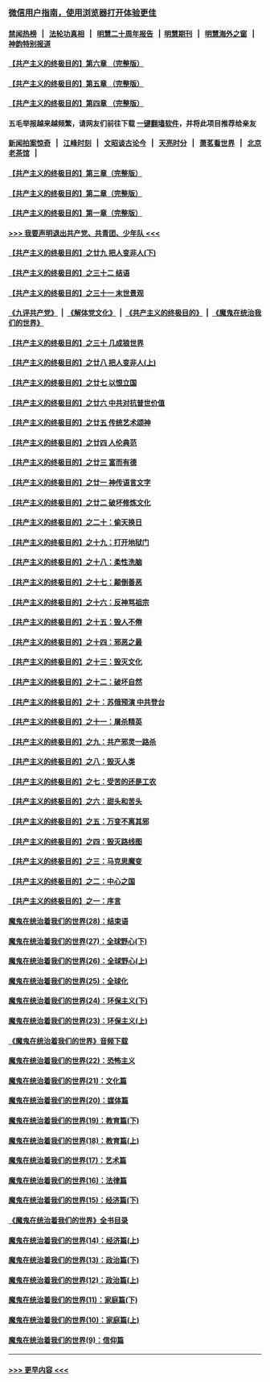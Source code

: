 ### [微信用户指南，使用浏览器打开体验更佳](https://github.com/gfw-breaker/banned-news1/blob/master/indexes/wechat-guide.md?t=0)
#### [禁闻热榜](热点新闻.md?t=0)  &nbsp;&nbsp;|&nbsp;&nbsp; [法轮功真相](https://github.com/gfw-breaker/truth/blob/master/README.md?t=0) &nbsp;&nbsp;|&nbsp;&nbsp; [明慧二十周年报告](https://github.com/gfw-breaker/mh-reports/blob/master/README.md?t=0) &nbsp;&nbsp;|&nbsp;&nbsp;[明慧期刊](https://github.com/gfw-breaker/mh-qikan) &nbsp;&nbsp;|&nbsp;&nbsp; [明慧海外之窗](https://github.com/gfw-breaker/mh-news/blob/master/README.md?t=0) &nbsp;&nbsp;|&nbsp;&nbsp; [神韵特别报道](https://github.com/gfw-breaker/mh-news/blob/master/shenyun.md?t=0)
#### [【共产主义的终极目的】第六章 （完整版）](../pages/nsc422/n11428913.md?t=02120955) 
#### [【共产主义的终极目的】第五章 （完整版）](../pages/nsc422/n11428912.md?t=02120955) 
#### [【共产主义的终极目的】第四章 （完整版）](../pages/nsc422/n11428907.md?t=02120955) 
#### 五毛举报越来越频繁，请网友们前往下载 [一键翻墙软件](https://github.com/gfw-breaker/ssr-accounts)，并将此项目推荐给亲友
#### [新闻拍案惊奇](https://github.com/gfw-breaker/banned-news1/blob/master/pages/link4.md) &nbsp;&nbsp;|&nbsp;&nbsp; [江峰时刻](https://github.com/gfw-breaker/banned-news1/blob/master/pages/link4.md) &nbsp;&nbsp;|&nbsp;&nbsp; [文昭谈古论今](https://github.com/gfw-breaker/banned-news1/blob/master/pages/link4.md) &nbsp;&nbsp;|&nbsp;&nbsp; [天亮时分](https://github.com/gfw-breaker/banned-news1/blob/master/pages/link4.md) &nbsp;&nbsp;|&nbsp;&nbsp; [萧茗看世界](https://github.com/gfw-breaker/banned-news1/blob/master/pages/link4.md) &nbsp;&nbsp;|&nbsp;&nbsp; [北京老茶馆](https://github.com/gfw-breaker/banned-news1/blob/master/pages/link4.md) &nbsp;&nbsp;|&nbsp;&nbsp; 
#### [【共产主义的终极目的】第三章（完整版）](../pages/nsc422/n11428848.md?t=02120955) 
#### [【共产主义的终极目的】第二章（完整版）](../pages/nsc422/n11428831.md?t=02120955) 
#### [【共产主义的终极目的】第一章（完整版）](../pages/nsc422/n11417651.md?t=02120955) 
#### [>>> 我要声明退出共产党、共青团、少年队 <<<](https://github.com/begood0513/goodnews/blob/master/quit/letter.md) 
#### [【共产主义的终极目的】之廿九 把人变非人(下)](../pages/nsc422/n11344140.md?t=02120955) 
#### [【共产主义的终极目的】之三十二 结语](../pages/nsc422/n11360535.md?t=02120955) 
#### [【共产主义的终极目的】之三十一 末世景观](../pages/nsc422/n11351129.md?t=02120955) 
#### [《九评共产党》](https://github.com/begood0513/9ping.md/blob/master/README.md) &nbsp;|&nbsp; [《解体党文化》](../../../../jtdwh.md/blob/master/README.md)  &nbsp;|&nbsp; [《共产主义的终极目的》](../../../../gczydzjmd.md/blob/master/README.md) &nbsp;|&nbsp; [《魔鬼在统治我们的世界》](../../../../mgztzwmdsj.md/blob/master/README.md) 
#### [【共产主义的终极目的】之三十 几成狼世界](../pages/nsc422/n11348280.md?t=02120955) 
#### [【共产主义的终极目的】之廿八 把人变非人(上)](../pages/nsc422/n11340492.md?t=02120955) 
#### [【共产主义的终极目的】之廿七 以恨立国](../pages/nsc422/n11336944.md?t=02120955) 
#### [【共产主义的终极目的】之廿六 中共对抗普世价值](../pages/nsc422/n11324785.md?t=02120955) 
#### [【共产主义的终极目的】之廿五 传统艺术颂神](../pages/nsc422/n11296396.md?t=02120955) 
#### [【共产主义的终极目的】之廿四 人伦典范](../pages/nsc422/n11296397.md?t=02120955) 
#### [【共产主义的终极目的】之廿三 富而有德](../pages/nsc422/n11283598.md?t=02120955) 
#### [【共产主义的终极目的】之廿一 神传语言文字](../pages/nsc422/n11263265.md?t=02120955) 
#### [【共产主义的终极目的】之廿二 破坏修炼文化](../pages/nsc422/n11245728.md?t=02120955) 
#### [【共产主义的终极目的】之二十：偷天换日](../pages/nsc422/n11238846.md?t=02120955) 
#### [【共产主义的终极目的】之十九：打开地狱门](../pages/nsc422/n11206376.md?t=02120955) 
#### [【共产主义的终极目的】之十八：柔性洗脑](../pages/nsc422/n11199994.md?t=02120955) 
#### [【共产主义的终极目的】之十七：颠倒善恶](../pages/nsc422/n11179782.md?t=02120955) 
#### [【共产主义的终极目的】之十六：反神骂祖宗](../pages/nsc422/n11166798.md?t=02120955) 
#### [【共产主义的终极目的】之十五：毁人不倦](../pages/nsc422/n11166792.md?t=02120955) 
#### [【共产主义的终极目的】之十四：邪恶之最](../pages/nsc422/n11150249.md?t=02120955) 
#### [【共产主义的终极目的】之十三：毁灭文化](../pages/nsc422/n11135227.md?t=02120955) 
#### [【共产主义的终极目的】之十二：破坏自然](../pages/nsc422/n11135214.md?t=02120955) 
#### [【共产主义的终极目的】之十：苏俄预演 中共登台](../pages/nsc422/n11118424.md?t=02120955) 
#### [【共产主义的终极目的】之十一：屠杀精英](../pages/nsc422/n11118442.md?t=02120955) 
#### [【共产主义的终极目的】之九：共产邪灵一路杀](../pages/nsc422/n11114139.md?t=02120955) 
#### [【共产主义的终极目的】之八：毁灭人类](../pages/nsc422/n11108503.md?t=02120955) 
#### [【共产主义的终极目的】之七：受苦的还是工农](../pages/nsc422/n11101809.md?t=02120955) 
#### [【共产主义的终极目的】之六：甜头和苦头](../pages/nsc422/n11096971.md?t=02120955) 
#### [【共产主义的终极目的】之五：万变不离其邪](../pages/nsc422/n11091285.md?t=02120955) 
#### [【共产主义的终极目的】之四：毁灭路线图](../pages/nsc422/n11086284.md?t=02120955) 
#### [【共产主义的终极目的】之三：马克思魔变](../pages/nsc422/n11061941.md?t=02120955) 
#### [【共产主义的终极目的】之二：中心之国](../pages/nsc422/n11047728.md?t=02120955) 
#### [【共产主义的终极目的】之一：序言](../pages/nsc422/n11086077.md?t=02120955) 
#### [魔鬼在统治着我们的世界(28)：结束语](../pages/nsc422/n10936246.md?t=02120955) 
#### [魔鬼在统治着我们的世界(27)：全球野心(下)](../pages/nsc422/n10928319.md?t=02120955) 
#### [魔鬼在统治着我们的世界(26)：全球野心(上)](../pages/nsc422/n10900318.md?t=02120955) 
#### [魔鬼在统治着我们的世界(25)：全球化](../pages/nsc422/n10788205.md?t=02120955) 
#### [魔鬼在统治着我们的世界(24)：环保主义(下)](../pages/nsc422/n10695307.md?t=02120955) 
#### [魔鬼在统治着我们的世界(23)：环保主义(上)](../pages/nsc422/n10688613.md?t=02120955) 
#### [《魔鬼在统治着我们的世界》音频下载](../pages/nsc422/n10635553.md?t=02120955) 
#### [魔鬼在统治着我们的世界(22)：恐怖主义](../pages/nsc422/n10614727.md?t=02120955) 
#### [魔鬼在统治着我们的世界(21)：文化篇](../pages/nsc422/n10597706.md?t=02120955) 
#### [魔鬼在统治着我们的世界(20)：媒体篇](../pages/nsc422/n10586579.md?t=02120955) 
#### [魔鬼在统治着我们的世界(19)：教育篇(下)](../pages/nsc422/n10564808.md?t=02120955) 
#### [魔鬼在统治着我们的世界(18)：教育篇(上)](../pages/nsc422/n10526970.md?t=02120955) 
#### [魔鬼在统治着我们的世界(17)：艺术篇](../pages/nsc422/n10499093.md?t=02120955) 
#### [魔鬼在统治着我们的世界(16)：法律篇](../pages/nsc422/n10485969.md?t=02120955) 
#### [魔鬼在统治着我们的世界(15)：经济篇(下)](../pages/nsc422/n10469975.md?t=02120955) 
#### [《魔鬼在统治着我们的世界》全书目录](../pages/nsc422/n10464261.md?t=02120955) 
#### [魔鬼在统治着我们的世界(14)：经济篇(上)](../pages/nsc422/n10457370.md?t=02120955) 
#### [魔鬼在统治着我们的世界(13)：政治篇(下)](../pages/nsc422/n10448270.md?t=02120955) 
#### [魔鬼在统治着我们的世界(12)：政治篇(上)](../pages/nsc422/n10444576.md?t=02120955) 
#### [魔鬼在统治着我们的世界(11)：家庭篇(下)](../pages/nsc422/n10440961.md?t=02120955) 
#### [魔鬼在统治着我们的世界(10)：家庭篇(上)](../pages/nsc422/n10435448.md?t=02120955) 
#### [魔鬼在统治着我们的世界(9)：信仰篇](../pages/nsc422/n10432159.md?t=02120955) 

----
#### [ >>> 更早内容 <<< ](../indexes/nsc422-earlier.md)
